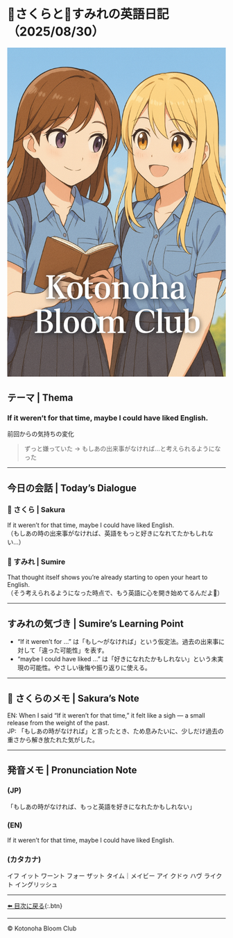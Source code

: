 
<link rel="stylesheet" href="./assets/styles.css">

# 🌸さくらと🌷すみれの英語日記（2025/08/30）  

![cover](./images/cover.png)

## テーマ | Thema
### **If it weren’t for that time, maybe I could have liked English.**

前回からの気持ちの変化
> ずっと嫌っていた → もしあの出来事がなければ…と考えられるようになった

---

## 今日の会話 | Today’s Dialogue  
### 🌸 さくら | Sakura
If it weren’t for that time, maybe I could have liked English.  
（もしあの時の出来事がなければ、英語をもっと好きになれてたかもしれない…）

### 🌷 すみれ | Sumire
That thought itself shows you’re already starting to open your heart to English.  
（そう考えられるようになった時点で、もう英語に心を開き始めてるんだよ🌱）

---

## すみれの気づき | Sumire’s Learning Point  
- “If it weren’t for …” は「もし〜がなければ」という仮定法。過去の出来事に対して「違った可能性」を表す。  
- “maybe I could have liked …” は「好きになれたかもしれない」という未実現の可能性。やさしい後悔や振り返りに使える。  

---

## 💬 さくらのメモ | Sakura’s Note  
EN: When I said “If it weren’t for that time,” it felt like a sigh — a small release from the weight of the past.  
JP: 「もしあの時がなければ」と言ったとき、ため息みたいに、少しだけ過去の重さから解き放たれた気がした。  

---

## 発音メモ | Pronunciation Note  

###  (JP) 

 「もしあの時がなければ、もっと英語を好きになれたかもしれない」  


### (EN) 

If it weren’t for that time, maybe I could have liked English.  

### (カタカナ) 

イフ イット ワーント フォー ザット タイム｜メイビー アイ クドゥ ハヴ ライクト イングリッシュ


---

[⬅️ 目次に戻る](./index.md){:.btn}

---

© Kotonoha Bloom Club
